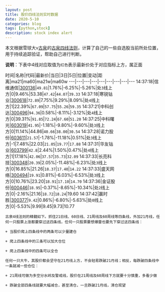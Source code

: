 ```yaml
---
layout: post
title: 股价四线法则实时数据
date: 2020-5-10
categories: blog
tags: [python,stock]
description: stock index alert
---
```



本文根据雪球大v[古泉](https://xueqiu.com/u/7148646888)的[古泉四线法则](https://xueqiu.com/7148646888/130498192)，计算了自己的一些自选股当前所处位置，用于持续追踪验证，帮助自己进行判断。

**说明**：下表中4线对应取值为`红色`表示最新价处于对应指标上方，属正面

时间|名称|代码|最新价|当日|3日|5日|位置|变动|距离|ma21|ma60|ma21w|ma60w
---|---|---|---|---|---|---|---|---
14:37:18|信维通信|[300136](https://xueqiu.com/S/SZ300136)|`49.81`|1.76%|-6.25%|-5.26%|处`3`线上方|0|9.46%|53.38|`47.42`|`44.07`|`39.33`
14:37:18|寒锐钴业|[300618](https://xueqiu.com/S/SZ300618)|`72.89`|7.75%|9.29%|8.09%|处`4`线上方|1|22.39%|`67.09`|`57.75`|`55.26`|`59.35`
14:37:21|中科创达|[300496](https://xueqiu.com/S/SZ300496)|`94.36`|0.58%|-8.11%|-3.12%|处`4`线上方|0|39.31%|`91.85`|`72.24`|`67.60`|`51.20`
14:37:25|中科曙光|[603019](https://xueqiu.com/S/SH603019)|`41.95`|-1.18%|-9.80%|-9.60%|处`3`线上方|0|11.14%|44.86|`40.66`|`38.00`|`30.54`
14:37:28|诺力股份|[603611](https://xueqiu.com/S/SH603611)|`21.57`|-1.78%|-11.18%|0.51%|处`3`线上方|-1|7.48%|22.03|`21.05`|`19.77`|`17.88`
14:37:31|华友钴业|[603799](https://xueqiu.com/S/SH603799)|`42.8`|2.44%|1.50%|0.47%|处`4`线上方|1|17.18%|`42.06`|`37.57`|`35.73`|`32.09`
14:37:33|长亮科技|[300348](https://xueqiu.com/S/SZ300348)|`20.39`|2.05%|-11.48%|-6.23%|处`3`线上方|0|16.85%|21.26|`18.37`|`17.40`|`14.22`
14:37:33|盛天网络|[300494](https://xueqiu.com/S/SZ300494)|`19.91`|0.81%|-6.03%|-6.53%|处`3`线上方|0|10.76%|23.20|`18.91`|`17.10`|`14.70`
14:37:36|金证股份|[600446](https://xueqiu.com/S/SH600446)|`18.95`|-0.37%|-8.65%|-10.34%|处`2`线上方|0|-2.16%|21.16|`18.72`|`18.24`|19.60
14:37:42|赢时胜|[300377](https://xueqiu.com/S/SZ300377)|`9.42`|0.86%|-6.80%|-5.63%|处`0`线上方|0|-5.53%|9.99|9.45|9.73|10.77

```
古泉4线法则的精髓如下。抓住21日线、60日线、21周线及60周线等四条线，外加21月线，任何一只股票上涨都要穿过这四条线，任何一只股票要想爆雷也要先下穿过这四条线：

+ 当股价爬上四条线中的两条可以少量建仓

+ 爬上四条线中的三条可以加大仓位

+ 爬上四条线中的四条可以全仓

任何一只大牛，其股价都会坚守在21月线上方，不会轻易跌破21月线；相反，每跌破四条线中一条就减一些仓位：

+ 21周线可做为多空分水岭及警戒线，股价在21周线及60周线下方就要十分慎重，多看少做

+ 跌破全部四条线就要大幅减仓，甚至清仓，一旦跌破21月线，清仓观望
```